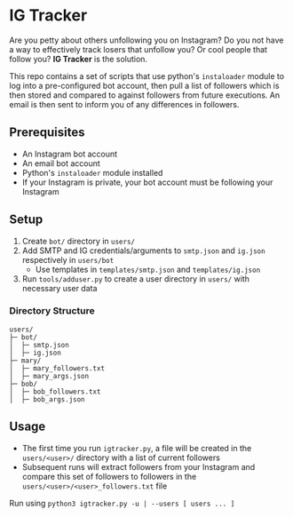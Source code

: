 # IG Tracker

Are you petty about others unfollowing you on Instagram? Do you not have a way to effectively track losers that unfollow you? Or cool people that follow you? **IG Tracker** is the solution.

This repo contains a set of scripts that use python's `instaloader` module to log into a pre-configured bot account, then pull a list of followers which is then stored and compared to against followers from future executions. An email is then sent to inform you of any differences in followers.

## Prerequisites

- An Instagram bot account
- An email bot account
- Python's `instaloader` module installed
- If your Instagram is private, your bot account must be following your Instagram

## Setup

1. Create `bot/` directory in `users/`
2. Add SMTP and IG credentials/arguments to `smtp.json` and `ig.json` respectively in `users/bot`
   - Use templates in `templates/smtp.json` and `templates/ig.json`
3. Run `tools/adduser.py` to create a user directory in `users/` with necessary user data


### Directory Structure
```
users/
├─ bot/
│  ├─ smtp.json
│  ├─ ig.json
├─ mary/
│  ├─ mary_followers.txt
│  ├─ mary_args.json
├─ bob/
│  ├─ bob_followers.txt
│  ├─ bob_args.json
```

## Usage

- The first time you run `igtracker.py`, a file will be created in the `users/<user>/` directory with a list of current followers
- Subsequent runs will extract followers from your Instagram and compare this set of followers to followers in the `users/<user>/<user>_followers.txt` file

Run using `python3 igtracker.py -u | --users [ users ... ]`
